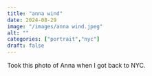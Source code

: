 ```yaml
---
title: "anna wind"
date: 2024-08-29
image: "/images/anna wind.jpeg"
alt: ""
categories: ["portrait","nyc"]
draft: false
---
```


Took this photo of Anna when I got back to NYC. 

